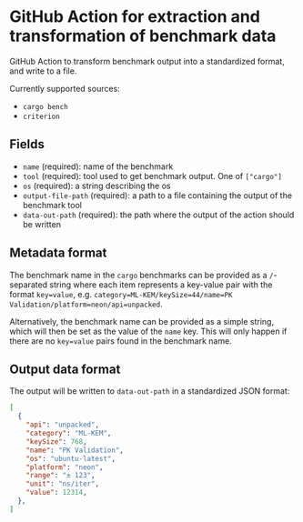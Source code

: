 # GitHub Action for extraction and transformation of benchmark data

GitHub Action to transform benchmark output into a standardized format, and write to a file.

Currently supported sources:
 - `cargo bench`
 - `criterion`

## Fields
- `name` (required): name of the benchmark
- `tool` (required): tool used to get benchmark output. One of `["cargo"]`
- `os` (required): a string describing the os
- `output-file-path` (required): a path to a file containing the output of the benchmark tool
- `data-out-path` (required): the path where the output of the action should be written

## Metadata format

The benchmark name in the `cargo` benchmarks can be provided as a `/`-separated string where each item represents a key-value pair with the format `key=value`, e.g. `category=ML-KEM/keySize=44/name=PK Validation/platform=neon/api=unpacked`.

Alternatively, the benchmark name can be provided as a simple string, which will then be set as the value of the `name` key. This will only happen if there are no `key=value` pairs found in the benchmark name.
## Output data format

The output will be written to `data-out-path` in a standardized JSON format:
```json
[
  {
    "api": "unpacked",
    "category": "ML-KEM",
    "keySize": 768,
    "name": "PK Validation",
    "os": "ubuntu-latest",
    "platform": "neon",
    "range": "± 123",
    "unit": "ns/iter",
    "value": 12314,
  },
]
```
